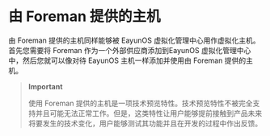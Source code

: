 # 由 Foreman 提供的主机

由 Foreman 提供的主机同样能够被 EayunOS
虚拟化管理中心用作虚拟化主机。首先您需要将 Foreman
作为一个外部供应商添加到EayunOS 虚拟化管理中心中，然后您就可以像对待 EayunOS 主机一样添加并使用由 Foreman 提供的主机。

> **Important**
>
> 使用 Foreman
> 提供的主机是一项技术预览特性。技术预览特性不被完全支持并且可能无法正常工作。但是，这类特性让用户能够提前接触到产品未来将要发生的技术变化，用户能够测试其功能并且在开发的过程中作出反馈。

